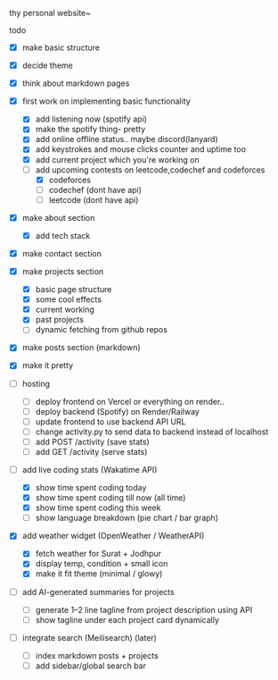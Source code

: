 thy personal website~


todo
- [x] make basic structure
- [x] decide theme
- [x] think about markdown pages
- [x] first work on implementing basic functionality

   - [x] add listening now (spotify api)
   - [x] make the spotify thing- pretty
   - [x] add online offline status.. maybe discord(lanyard) 
   - [x] add keystrokes and mouse clicks counter and uptime too
   - [x] add current project which you're working on
   - [ ] add upcoming contests on leetcode,codechef and codeforces
     - [x] codeforces
     - [ ] codechef (dont have api)
     - [ ] leetcode (dont have api)
- [x] make about section
  - [x] add tech stack
- [x] make contact section
- [x] make projects section
   - [x] basic page structure
   - [x] some cool effects
   - [x] current working
   - [x] past projects
   - [ ] dynamic fetching from github repos
 
- [x] make posts section (markdown)
- [x] make it pretty
- [ ] hosting
  - [ ] deploy frontend on Vercel  or everything on render..
  - [ ] deploy backend (Spotify) on Render/Railway  
  - [ ] update frontend to use backend API URL  
  - [ ] change activity.py to send data to backend instead of localhost  
  - [ ] add POST /activity (save stats)  
  - [ ] add GET /activity (serve stats)  
- [ ] add live coding stats (Wakatime API)  
  - [x] show time spent coding today  
  - [x] show time spent coding till now (all time)  
  - [x] show time spent coding this week
  - [ ] show language breakdown (pie chart / bar graph)  

- [x] add weather widget (OpenWeather / WeatherAPI)  
  - [x] fetch weather for Surat + Jodhpur  
  - [x] display temp, condition + small icon  
  - [x] make it fit theme (minimal / glowy)  

- [ ] add AI-generated summaries for projects  
  - [ ] generate 1–2 line tagline from project description using API  
  - [ ] show tagline under each project card dynamically  

- [ ] integrate search (Meilisearch) (later)
  - [ ] index markdown posts + projects  
  - [ ] add sidebar/global search bar  
